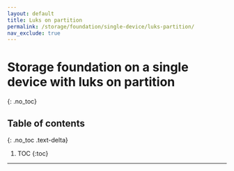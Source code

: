 ```yaml
---
layout: default
title: Luks on partition
permalink: /storage/foundation/single-device/luks-partition/
nav_exclude: true
---
```


# Storage foundation on a single device with luks on partition
{: .no_toc}

## Table of contents
{: .no_toc .text-delta}

1. TOC
{:toc}

---
